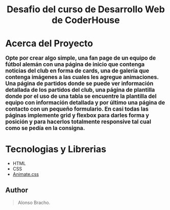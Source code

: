 # <h1 style="text-align:center;font-weight:bold;">Desafio del curso de Desarrollo Web de CoderHouse</h1>

### <h1 style="font-weight:bold;">Acerca del Proyecto</h1>

<p style="font-size:17px; font-weight:bold">Opte por crear algo simple, una fan page de un equipo de fútbol alemán con una página de inicio que contenga noticias del club en forma de cards, una de galería que contenga imágenes a las cuales les agregue animaciones. Una página de partidos donde se puede ver información detallada de los partidos del club, una página de plantilla donde por el uso de una tabla se encuentre la plantilla del equipo con información detallada y por último una página de contacto con un pequeño formulario. En casi todas las páginas implemente grid y flexbox para darles forma y posición y para hacerlos totalmente responsive tal cual como se pedía en la consigna.</p>

<h1 style="font-weight:bold;">Tecnologias y Librerias</h1>
<p style="font-size:17px; font-weight:bold">

- HTML
- CSS
- [Animate.css](https://animate.style/)

## Author
> <p>Alonso Bracho.</p>
